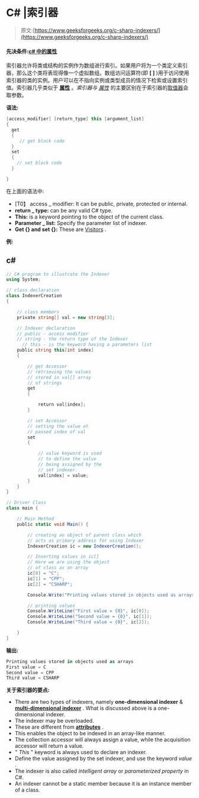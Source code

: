 # C# |索引器

> 原文:[https://www.geeksforgeeks.org/c-sharp-indexers/](https://www.geeksforgeeks.org/c-sharp-indexers/)

#### 先决条件:[c# 中的属性](https://www.geeksforgeeks.org/c-properties/)

索引器允许将类或结构的实例作为数组进行索引。如果用户将为一个类定义索引器，那么这个类将表现得像一个虚拟数组。数组访问运算符(即 **[ ]** )用于访问使用索引器的类的实例。用户可以在不指向实例或类型成员的情况下检索或设置索引值。索引器几乎类似于 [**属性**](https://www.geeksforgeeks.org/c-properties/) 。*索引器与* [*属性*](https://www.geeksforgeeks.org/c-properties/) 的主要区别在于索引器的[取值器](https://www.geeksforgeeks.org/c-properties/)会取参数。

**语法:**

```cs
[access_modifier] [return_type] this [argument_list]
{
  get 
  {
     // get block code
  }
  set 
  {
    // set block code
  }

}
```

在上面的语法中:

*   [T0】 access _ modifier: It can be public, private, protected or internal.
*   **return _ type:** can be any valid C# type.
*   **This:** is a keyword pointing to the object of the current class.
*   **Parameter _ list:** Specify the parameter list of indexer.
*   **Get {} and set {}:** These are [Visitors](https://www.geeksforgeeks.org/c-properties/) .

**例:**

## c#

```cs
// C# program to illustrate the Indexer
using System;

// class declaration
class IndexerCreation
{

    // class members
    private string[] val = new string[3];

    // Indexer declaration
    // public - access modifier
    // string - the return type of the Indexer
      // this - is the keyword having a parameters list
    public string this[int index]
    {

        // get Accessor
        // retrieving the values
        // stored in val[] array
        // of strings
        get
        {

            return val[index];
        }

        // set Accessor
        // setting the value at
        // passed index of val
        set
        {

            // value keyword is used
            // to define the value
            // being assigned by the
            // set indexer.
            val[index] = value;
        }
    }
}

// Driver Class
class main {

    // Main Method
    public static void Main() {

        // creating an object of parent class which
        // acts as primary address for using Indexer
        IndexerCreation ic = new IndexerCreation();

        // Inserting values in ic[]
        // Here we are using the object
        // of class as an array
        ic[0] = "C";
        ic[1] = "CPP";
        ic[2] = "CSHARP";

        Console.Write("Printing values stored in objects used as arrays\n");

        // printing values
        Console.WriteLine("First value = {0}", ic[0]);
        Console.WriteLine("Second value = {0}", ic[1]);
        Console.WriteLine("Third value = {0}", ic[2]);

    }
}
```

**输出:**

```cs
Printing values stored in objects used as arrays
First value = C
Second value = CPP
Third value = CSHARP
```

**关于索引器的要点:**

*   There are two types of indexers, namely **one-dimensional indexer** & [**multi-dimensional indexer**](https://www.geeksforgeeks.org/c-multidimensional-indexers/) . What is discussed above is a one-dimensional indexer.
*   The indexer may be overloaded.
*   These are different from [**attributes**](https://www.geeksforgeeks.org/c-properties/) .
*   This enables the object to be indexed in an array-like manner.
*   The collection accessor will always assign a value, while the acquisition accessor will return a value.
*   " *This* " keyword is always used to declare an indexer.
*   Define the value assigned by the set indexer, and use the keyword *value* .
*   The indexer is also called *intelligent array* or *parameterized property* in C#.
*   An indexer cannot be a static member because it is an instance member of a class.